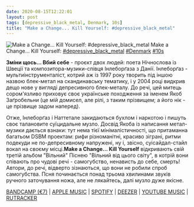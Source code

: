 ```yaml
---
date: 2020-08-15T12:22:01
layout: post
tags: [depressive_black_metal, Denmark, 10s]
title: "Make a Change... Kill Yourself: #depressive_black_metal"
---
```

![Make a Change... Kill Yourself: #depressive_black_metal](/assets/photos/photo_1039@15-08-2020_12-22-00.jpg)
Make a Change... Kill Yourself: [#depressive_black_metal](/tags/#depressive_black_metal) [#Denmark](/tags/#Denmark) [#10s](/tags/#10s)

**Зміни щось... Вбий себе** - проєкт двох людей: поета Нічнослова із Швеції та композитора-музики-співця Інлеборґаза з Данії. Інлеборґаз - мультиінструменталіст, котрий аж із 1997 року творить під іншою назвою блек-метал на скандинавську тематику, і у 2004 році видкрив дещо нове у вигляді депресивного блек-металу. До речі, цей митець сором&#39;язливо приховує своє українське походження за іменем Якоб Заґробельни (це мій домисел, але рілі, з таким прізвищем; а його нік - це прізвище задом наперед).

Отже, Інлеборґаз і Наттетале закидаються бухлом і наркотою і пишуть своє талановите суїцидальне музло. Досвід Якоба із написання метал-музики дається взнаки: тут нема тієї мінімалістичності, що притаманна багатьом DSBM проектам: рифи різноманітні, красиво зіграні, ритми подекуди не по-депресивному напружені, ну і, звісно, суісайдал-стайл вокал на своєму місці.**Make a Change... Kill Yourself** відкривають свій третій альбом &quot;Вільний&quot; Піснею &quot;Вільний від цього світу&quot;, в котрій вони співають про чудові речі - самогубство, ненависть до себе, смерть! Автори, до речі, відверто зізнаються, що вони не робили спроб самогубства. Псня починається понад трьома хвилинами звуків ручного заточування ножа, але не лякайтесь, далі музло дуже якісне.

[BANDCAMP (€7)](https://makeachangekillyourself.bandcamp.com/album/fri) | [APPLE MUSIC](https://music.apple.com/ru/album/fri/1211763217) | [SPOTIFY](https://open.spotify.com/album/2hfxMXC86yizcTCFJ7fFbn) | [DEEZER](https://www.deezer.com/album/15533920?utm_source=deezer&amp;utm_content=album-15533920&amp;utm_term=1601611822_1597483149&amp;utm_medium=web) | [YOUTUBE MUSIC](https://music.youtube.com/playlist?list=OLAK5uy_kZRG7wNhNqb1x55VUc_x63u9RLnw312gs) | [RUTRACKER](https://rutracker.org/forum/viewtopic.php?t=4354748)